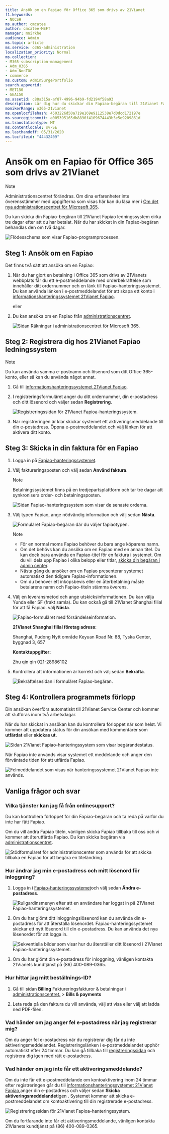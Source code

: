 ```yaml
---
title: Ansök om en Fapiao för Office 365 som drivs av 21Vianet
f1.keywords:
- NOCSH
ms.author: cmcatee
author: cmcatee-MSFT
manager: mnirkhe
audience: Admin
ms.topic: article
ms.service: o365-administration
localization_priority: Normal
ms.collection:
- M365-subscription-management
- Adm_O365
- Adm_NonTOC
- commerce
ms.custom: AdminSurgePortfolio
search.appverid:
- MET150
- GEA150
ms.assetid: c80a315a-af87-4996-94b9-fd2194f58a93
description: Lär dig hur du skickar din Fapiao-begäran till 21Vianet Fapiao-hanteringssystemet efter att du har gjort en betalning i Office 365 som drivs av 21Vianet i Kina.
monikerRange: o365-21vianet
ms.openlocfilehash: 4503226d50a719e169e9112538e7d0dcd172197e
ms.sourcegitcommit: a005395165db8896f4109674443b5e5e9209861d
ms.translationtype: MT
ms.contentlocale: sv-SE
ms.lasthandoff: 05/31/2020
ms.locfileid: "44432409"
---
```

# <a name="apply-for-a-fapiao-for-office-365-operated-by-21vianet"></a>Ansök om en Fapiao för Office 365 som drivs av 21Vianet

> [!NOTE]
> Administrationscentret förändras. Om dina erfarenheter inte överensstämmer med uppgifterna som visas här kan du läsa mer i [Om det nya administrationscentret för Microsoft 365](https://docs.microsoft.com/microsoft-365/admin/microsoft-365-admin-center-preview?view=o365-21vianet).

Du kan skicka din Fapiao-begäran till 21Vianet Fapiao ledningssystem cirka tre dagar efter att du har betalat. När du har skickat in din Fapiao-begäran behandlas den om två dagar.
  
![Flödesschema som visar Fapiao-programprocessen.](../../media/bf14884a-53f9-4c53-971c-b9b8ad6ec8d3.png)
  
## <a name="step-1-apply-for-a-fapiao"></a>Steg 1: Ansök om en Fapiao

Det finns två sätt att ansöka om en Fapiao:
  
1. När du har gjort en betalning i Office 365 som drivs av 21Vianets webbplats får du ett e-postmeddelande med orderbekräftelse som innehåller ditt ordernummer och en länk till Fapiao-hanteringssystemet. Du kan använda länken i e-postmeddelandet för att skapa ett konto i <a href="https://go.microsoft.com/fwlink/p/?linkid=837466" target="_blank">informationshanteringssystemet 21Vianet Fapiao</a>.

    eller

2. Du kan ansöka om en Fapiao från <a href="https://go.microsoft.com/fwlink/p/?linkid=850627" target="_blank">administrationscentret</a>.

    ![Sidan Räkningar i administrationscentret för Microsoft 365.](../../media/a6e3b953-abd4-46aa-a910-08c517915a21.png)
  
## <a name="step-2-register-with-the-21vianet-fapiao-management-system"></a>Steg 2: Registrera dig hos 21Vianet Fapiao ledningssystem

> [!NOTE]
> Du kan använda samma e-postnamn och lösenord som ditt Office 365-konto, eller så kan du använda något annat.
  
1. Gå till <a href="https://go.microsoft.com/fwlink/p/?linkid=837466" target="_blank">informationshanteringssystemet 21Vianet Fapiao</a>.

2. I registreringsformuläret anger du ditt ordernummer, din e-postadress och ditt lösenord och väljer sedan **Registrering**.

    ![Registreringssidan för 21Vianet Fapioa-hanteringssystem.](../../media/60d39184-95b2-4ea4-a8a2-3e11763bec87.png)
  
3. När registreringen är klar skickar systemet ett aktiveringsmeddelande till din e-postadress. Öppna e-postmeddelandet och välj länken för att aktivera ditt konto.

## <a name="step-3-submit-your-bill-for-a-fapiao"></a>Steg 3: Skicka in din faktura för en Fapiao

1. Logga in på <a href="https://go.microsoft.com/fwlink/p/?linkid=837465" target="_blank">Fapiao-hanteringssystemet</a>.

2. Välj faktureringsposten och välj sedan **Använd faktura**.

    > [!NOTE]
    > Betalningssystemet finns på en tredjepartsplattform och tar tre dagar att synkronisera order- och betalningsposten.
  
    ![Sidan Fapiao-hanteringssystem som visar de senaste orderna.](../../media/b319767d-1d10-4cb4-b270-c5fbcee1368e.png)
  
3. Välj typen Fapiao, ange nödvändig information och välj sedan **Nästa**.

    ![Formuläret Fapiao-begäran där du väljer fapiaotypen.](../../media/56fe3db1-c20f-4082-a39d-02d7ac41fec8.png)
  
    > [!NOTE]
    > - För en normal moms Fapiao behöver du bara ange köparens namn.
    > - Om det behövs kan du ansöka om en Fapiao med en annan titel. Du kan dock bara använda en Fapiao-titel för en faktura i systemet. Om du vill dela upp Fapiao i olika belopp eller titlar, <a href="https://portal.partner.microsoftonline.cn/Support/SupportOverview.aspx" target="_blank">skicka din begäran i admin center</a>.
    > - Nästa gång du ansöker om en Fapiao presenterar systemet automatiskt den tidigare Fapiao-informationen.
    > - Om du behöver ett inköpsbevis eller en återbetalning måste betalarens namn och Fapiao-titeln stämma överens.

4. Välj en leveransmetod och ange utskicksinformationen. Du kan välja Yunda eller SF (frakt samla). Du kan också gå till 21Vianet Shanghai filial för att få Fapiao. välj **Nästa**.

    ![Fapiao-formuläret med försändelseinformation.](../../media/bba500b4-a51d-477b-81a7-9113b08d39f1.png)
  
    **21Vianet Shanghai filial företag adress:**

    Shanghai, Pudong Nytt område Keyuan Road Nr. 88, Tyska Center, byggnad 3, 657

    **Kontaktuppgifter:**

    Zhu qin qin 021-28986102

5. Kontrollera att informationen är korrekt och välj sedan **Bekräfta**.

    ![Bekräftelsesidan i formuläret Fapiao-begäran.](../../media/18706d9d-defc-4285-8fd3-990448b44a18.png)
  
## <a name="step-4-check-application-progress"></a>Steg 4: Kontrollera programmets förlopp

Din ansökan överförs automatiskt till 21Vianet Service Center och kommer att slutföras inom två arbetsdagar.
  
När du har skickat in ansökan kan du kontrollera förloppet när som helst. Vi kommer att uppdatera status för din ansökan med kommentarer som **utfärdat** eller **skickas ut.**
  
![Sidan 21Vianet Fapiao-hanteringssystem som visar begärandestatus.](../../media/6cd696ec-d630-4fce-9f27-935a0d5f0ebe.png)
  
När Fapiao inte används visar systemet ett meddelande och anger den förväntade tiden för att utfärda Fapiao.
  
![Felmeddelandet som visas när hanteringssystemet 21Vianet Fapiao inte används.](../../media/effe0796-83aa-4a91-a488-15d6f58c01dc.png)
  
## <a name="faqs"></a>Vanliga frågor och svar

### <a name="what-services-can-i-get-from-online-support"></a>Vilka tjänster kan jag få från onlinesupport?

Du kan kontrollera förloppet för din Fapiao-begäran och ta reda på varför du inte har fått Fapiao.
  
Om du vill ändra Fapiao titeln, vänligen skicka Fapiao tillbaka till oss och vi kommer att återutfärda Fapiao. Du kan skicka begäran via <a href="https://portal.partner.microsoftonline.cn/Support/SupportOverview.aspx" target="_blank">administrationscentret</a>.
  
![Stödformuläret för administrationscenter som används för att skicka tillbaka en Fapiao för att begära en titeländring.](../../media/2a413e9e-f30b-4f26-adbf-6287cc217a0f.png)
  
### <a name="how-do-i-change-my-login-email-address-and-password"></a>Hur ändrar jag min e-postadress och mitt lösenord för inloggning?

1. Logga in i <a href="https://go.microsoft.com/fwlink/p/?linkid=837465" target="_blank">Fapiao-hanteringssystemet</a>och välj sedan **Ändra e-postadress**.

    ![Rullgardinsmenyn efter att en användare har loggat in på 21Vianet Fapiao-hanteringssystemet.](../../media/ee6de24b-6be2-41e6-8aec-e0c3cb0ea35e.png)
  
2. Om du har glömt ditt inloggningslösenord kan du använda din e-postadress för att återställa lösenordet. Fapiao-hanteringssystemet skickar ett nytt lösenord till din e-postadress. Du kan använda det nya lösenordet för att logga in.

    ![Sekventiella bilder som visar hur du återställer ditt lösenord i 21Vianet Fapiao-hanteringssystemet.](../../media/2edb0a47-1286-4792-804d-7e84534c8370.png)
  
3. Om du har glömt din e-postadress för inloggning, vänligen kontakta 21Vianets kundtjänst på (86) 400-089-0365.

### <a name="how-do-i-find-my-order-id"></a>Hur hittar jag mitt beställnings-ID?

1. Gå till sidan **Billing** Faktureringsfakturor & betalningar i [administrationscentret.](https://go.microsoft.com/fwlink/p/?linkid=850627) \> **Bills & payments**

2. Leta reda på den faktura du vill använda, välj att visa eller välj att ladda ned PDF-filen.

### <a name="what-if-i-enter-the-wrong-email-address-when-i-register"></a>Vad händer om jag anger fel e-postadress när jag registrerar mig?

Om du anger fel e-postadress när du registrerar dig får du inte aktiveringsmeddelandet. Registreringslänken i e-postmeddelandet upphör automatiskt efter 24 timmar. Du kan gå tillbaka till <a href="https://go.microsoft.com/fwlink/p/?linkid=837466" target="_blank">registreringssidan</a> och registrera dig igen med rätt e-postadress.
  
### <a name="what-if-i-dont-receive-an-activation-email"></a>Vad händer om jag inte får ett aktiveringsmeddelande?

Om du inte får ett e-postmeddelande om kontoaktivering inom 24 timmar efter registreringen går du till <a href="https://go.microsoft.com/fwlink/p/?linkid=837466" target="_blank">informationshanteringssystemet 21Vianet Fapiao,</a>anger din e-postadress och väljer sedan **Skicka aktiveringsmeddelandet**igen . Systemet kommer att skicka e-postmeddelandet om kontoaktivering till din registrerade e-postadress.
  
![Registreringssidan för 21Vianet Fapioa-hanteringssystem.](../../media/60d39184-95b2-4ea4-a8a2-3e11763bec87.png)
  
Om du fortfarande inte får ett aktiveringsmeddelande, vänligen kontakta 21Vianets kundtjänst på (86) 400-089-0365.